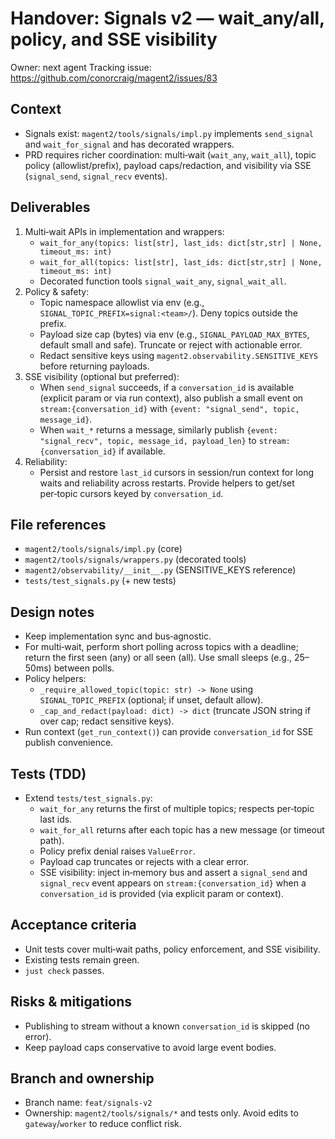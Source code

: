 # Handover: Signals v2 — wait_any/all, policy, and SSE visibility

Owner: next agent
Tracking issue: <https://github.com/conorcraig/magent2/issues/83>

## Context

- Signals exist: `magent2/tools/signals/impl.py` implements `send_signal` and `wait_for_signal` and has decorated wrappers.
- PRD requires richer coordination: multi‑wait (`wait_any`, `wait_all`), topic policy (allowlist/prefix), payload caps/redaction, and visibility via SSE (`signal_send`, `signal_recv` events).

## Deliverables

1) Multi‑wait APIs in implementation and wrappers:
   - `wait_for_any(topics: list[str], last_ids: dict[str,str] | None, timeout_ms: int)`
   - `wait_for_all(topics: list[str], last_ids: dict[str,str] | None, timeout_ms: int)`
   - Decorated function tools `signal_wait_any`, `signal_wait_all`.
2) Policy & safety:
   - Topic namespace allowlist via env (e.g., `SIGNAL_TOPIC_PREFIX=signal:<team>/`). Deny topics outside the prefix.
   - Payload size cap (bytes) via env (e.g., `SIGNAL_PAYLOAD_MAX_BYTES`, default small and safe). Truncate or reject with actionable error.
   - Redact sensitive keys using `magent2.observability.SENSITIVE_KEYS` before returning payloads.
3) SSE visibility (optional but preferred):
   - When `send_signal` succeeds, if a `conversation_id` is available (explicit param or via run context), also publish a small event on `stream:{conversation_id}` with `{event: "signal_send", topic, message_id}`.
   - When `wait_*` returns a message, similarly publish `{event: "signal_recv", topic, message_id, payload_len}` to `stream:{conversation_id}` if available.
4) Reliability:
   - Persist and restore `last_id` cursors in session/run context for long waits and reliability across restarts. Provide helpers to get/set per‑topic cursors keyed by `conversation_id`.

## File references

- `magent2/tools/signals/impl.py` (core)
- `magent2/tools/signals/wrappers.py` (decorated tools)
- `magent2/observability/__init__.py` (SENSITIVE_KEYS reference)
- `tests/test_signals.py` (+ new tests)

## Design notes

- Keep implementation sync and bus‑agnostic.
- For multi‑wait, perform short polling across topics with a deadline; return the first seen (any) or all seen (all). Use small sleeps (e.g., 25–50ms) between polls.
- Policy helpers:
  - `_require_allowed_topic(topic: str) -> None` using `SIGNAL_TOPIC_PREFIX` (optional; if unset, default allow).
  - `_cap_and_redact(payload: dict) -> dict` (truncate JSON string if over cap; redact sensitive keys).
- Run context (`get_run_context()`) can provide `conversation_id` for SSE publish convenience.

## Tests (TDD)

- Extend `tests/test_signals.py`:
  - `wait_for_any` returns the first of multiple topics; respects per‑topic last ids.
  - `wait_for_all` returns after each topic has a new message (or timeout path).
  - Policy prefix denial raises `ValueError`.
  - Payload cap truncates or rejects with a clear error.
  - SSE visibility: inject in‑memory bus and assert a `signal_send` and `signal_recv` event appears on `stream:{conversation_id}` when a `conversation_id` is provided (via explicit param or context).

## Acceptance criteria

- Unit tests cover multi‑wait paths, policy enforcement, and SSE visibility.
- Existing tests remain green.
- `just check` passes.

## Risks & mitigations

- Publishing to stream without a known `conversation_id` is skipped (no error).
- Keep payload caps conservative to avoid large event bodies.

## Branch and ownership

- Branch name: `feat/signals-v2`
- Ownership: `magent2/tools/signals/*` and tests only. Avoid edits to `gateway`/`worker` to reduce conflict risk.
